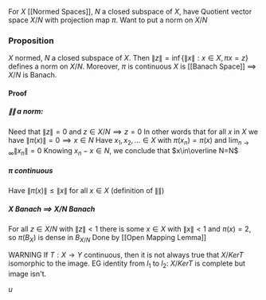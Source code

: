 For $X$ [[Normed Spaces]], $N$ a closed subspace of $X$, have Quotient vector space $X / N$ with projection map $\pi$.
Want to put a norm on $X /N$
### Proposition
$X$ normed, $N$ a closed subspace of $X$. 
Then $\lVert z \rVert=\inf \{ \lVert x \rVert : x \in X, \pi x=z \}$ defines a norm on $X /N$. Moreover, $\pi$ is continuous
$X$ is [[Banach Space]] $\implies$ $X /N$ is Banach.

#### Proof
##### $\lVert  \rVert$ a norm:
Need that $\lVert z \rVert=0$ and $z\in X /N \implies z=0$
In other words that for all $x$ in $X$ we have $\lVert \pi(x) \rVert=0\implies x \in N$
Have $x_{1},x_{2},\dots \in X$ with $\pi(x_{n})=\pi(x)$ and $\lim_{ n \to \infty } \lVert x_{n} \rVert=0$
Knowing $x_{n}-x\in N$, we conclude that $x\in\overline N=N$
##### $\pi$ continuous
Have $\lVert \pi(x) \rVert\leq \lVert x \rVert$ for all $x \in X$ (definition of $\lVert  \rVert$)
##### $X$ Banach $\implies$ $X /N$ Banach
For all $z \in X /N$ with $\lVert z \rVert<1$ there is some $x \in X$ with $\lVert x \rVert<1$ and $\pi(x)=2$, so $\pi(B_{X})$ is dense in $B_{X /N}$
Done by [[Open Mapping Lemma]]

WARNING If $T:X\to Y$ continuous, then it is not always true that $X /KerT$ isomorphic to the image.
EG identity from $l_{1}$ to $l_{2}$: $X /KerT$ is complete but image isn't.

$u$